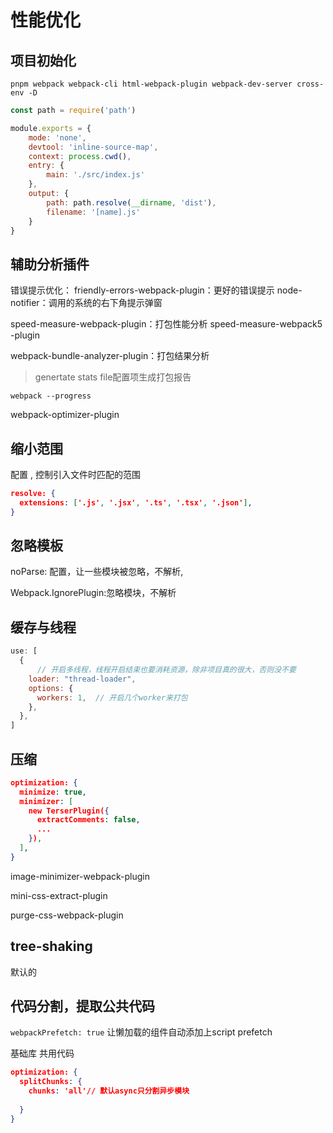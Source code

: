 # 性能优化



## 项目初始化

`pnpm webpack webpack-cli html-webpack-plugin webpack-dev-server cross-env -D`

```js
const path = require('path')

module.exports = {
    mode: 'none',
    devtool: 'inline-source-map',
    context: process.cwd(),
    entry: {
        main: './src/index.js'
    },
    output: {
        path: path.resolve(__dirname, 'dist'),
        filename: '[name].js'
    }
}
```

## 辅助分析插件

错误提示优化：
friendly-errors-webpack-plugin：更好的错误提示
node-notifier：调用的系统的右下角提示弹窗

speed-measure-webpack-plugin：打包性能分析
speed-measure-webpack5 -plugin

webpack-bundle-analyzer-plugin：打包结果分析
> genertate stats file配置项生成打包报告

`webpack --progress` 

webpack-optimizer-plugin

## 缩小范围

配置 , 控制引入文件时匹配的范围
```json
resolve: {
  extensions: ['.js', '.jsx', '.ts', '.tsx', '.json'], 
}
```

## 忽略模板

noParse: 配置，让一些模块被忽略，不解析,

Webpack.IgnorePlugin:忽略模块，不解析

## 缓存与线程

```js
use: [
  {
      // 开启多线程，线程开启结束也要消耗资源，除非项目真的很大，否则没不要
    loader: "thread-loader",
    options: {
      workers: 1,  // 开启几个worker来打包
    },
  },
]

```

## 压缩

```json
optimization: {
  minimize: true,
  minimizer: [
    new TerserPlugin({
      extractComments: false,
      ...
    }),
  ],
}
```

image-minimizer-webpack-plugin

mini-css-extract-plugin

purge-css-webpack-plugin

## tree-shaking

默认的

## 代码分割，提取公共代码



`webpackPrefetch: true` 让懒加载的组件自动添加上script prefetch

基础库
共用代码

```json
optimization: {
  splitChunks: {
    chunks: 'all'// 默认async只分割异步模块
    
  }
}
```


